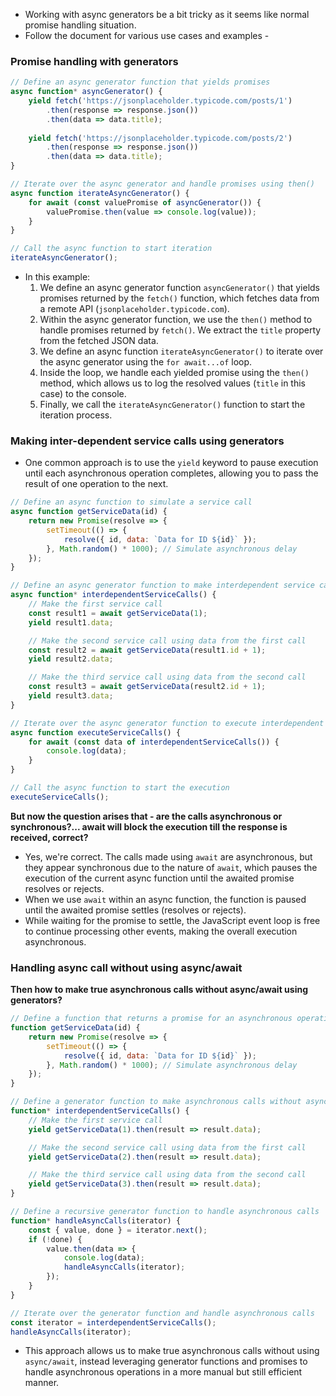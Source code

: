 - Working with async generators be a bit tricky as it seems like normal promise handling situation.
- Follow the document for various use cases and examples - 

### Promise handling with generators

```js
// Define an async generator function that yields promises
async function* asyncGenerator() {
    yield fetch('https://jsonplaceholder.typicode.com/posts/1')
        .then(response => response.json())
        .then(data => data.title);
    
    yield fetch('https://jsonplaceholder.typicode.com/posts/2')
        .then(response => response.json())
        .then(data => data.title);
}

// Iterate over the async generator and handle promises using then()
async function iterateAsyncGenerator() {
    for await (const valuePromise of asyncGenerator()) {
        valuePromise.then(value => console.log(value));
    }
}

// Call the async function to start iteration
iterateAsyncGenerator();
```

- In this example:
	1. We define an async generator function `asyncGenerator()` that yields promises returned by the `fetch()` function, which fetches data from a remote API (`jsonplaceholder.typicode.com`).
	2. Within the async generator function, we use the `then()` method to handle promises returned by `fetch()`. We extract the `title` property from the fetched JSON data.
	3. We define an async function `iterateAsyncGenerator()` to iterate over the async generator using the `for await...of` loop. 
	4. Inside the loop, we handle each yielded promise using the `then()` method, which allows us to log the resolved values (`title` in this case) to the console.
	5. Finally, we call the `iterateAsyncGenerator()` function to start the iteration process.

### Making inter-dependent service calls using generators

- One common approach is to use the `yield` keyword to pause execution until each asynchronous operation completes, allowing you to pass the result of one operation to the next.

```js
// Define an async function to simulate a service call
async function getServiceData(id) {
    return new Promise(resolve => {
        setTimeout(() => {
            resolve({ id, data: `Data for ID ${id}` });
        }, Math.random() * 1000); // Simulate asynchronous delay
    });
}

// Define an async generator function to make interdependent service calls
async function* interdependentServiceCalls() {
    // Make the first service call
    const result1 = await getServiceData(1);
    yield result1.data;

    // Make the second service call using data from the first call
    const result2 = await getServiceData(result1.id + 1);
    yield result2.data;

    // Make the third service call using data from the second call
    const result3 = await getServiceData(result2.id + 1);
    yield result3.data;
}

// Iterate over the async generator function to execute interdependent service calls
async function executeServiceCalls() {
    for await (const data of interdependentServiceCalls()) {
        console.log(data);
    }
}

// Call the async function to start the execution
executeServiceCalls();
```

**But now the question arises that - are the calls asynchronous or synchronous?... await will block the execution till the response is received, correct?**

- Yes, we're correct. The calls made using `await` are asynchronous, but they appear synchronous due to the nature of `await`, which pauses the execution of the current async function until the awaited promise resolves or rejects.
- When we use `await` within an async function, the function is paused until the awaited promise settles (resolves or rejects). 
- While waiting for the promise to settle, the JavaScript event loop is free to continue processing other events, making the overall execution asynchronous.

### Handling async call without using async/await

**Then how to make true asynchronous calls without async/await using generators?**

```js
// Define a function that returns a promise for an asynchronous operation
function getServiceData(id) {
    return new Promise(resolve => {
        setTimeout(() => {
            resolve({ id, data: `Data for ID ${id}` });
        }, Math.random() * 1000); // Simulate asynchronous delay
    });
}

// Define a generator function to make asynchronous calls without async/await
function* interdependentServiceCalls() {
    // Make the first service call
    yield getServiceData(1).then(result => result.data);

    // Make the second service call using data from the first call
    yield getServiceData(2).then(result => result.data);

    // Make the third service call using data from the second call
    yield getServiceData(3).then(result => result.data);
}

// Define a recursive generator function to handle asynchronous calls
function* handleAsyncCalls(iterator) {
    const { value, done } = iterator.next();
    if (!done) {
        value.then(data => {
            console.log(data);
            handleAsyncCalls(iterator);
        });
    }
}

// Iterate over the generator function and handle asynchronous calls
const iterator = interdependentServiceCalls();
handleAsyncCalls(iterator);
```

- This approach allows us to make true asynchronous calls without using `async/await`, instead leveraging generator functions and promises to handle asynchronous operations in a more manual but still efficient manner.